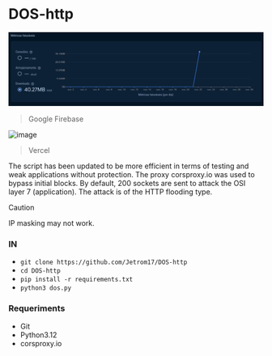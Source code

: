 # DOS-http

![](https://raw.githubusercontent.com/Jetrom17/DOS-http/main/dos.png)
> Google Firebase

![image](https://github.com/user-attachments/assets/637c253f-a909-4014-8c3d-bc67b245e5f2)
> Vercel

The script has been updated to be more efficient in terms of testing and weak applications without protection. The proxy corsproxy.io was used to bypass initial blocks. By default, 200 sockets are sent to attack the OSI layer 7 (application). The attack is of the HTTP flooding type.

> [!CAUTION]
> IP masking may not work.


### IN

- `git clone https://github.com/Jetrom17/DOS-http`
- `cd DOS-http`
- `pip install -r requirements.txt`
- `python3 dos.py`

### Requeriments

- Git
- Python3.12
- corsproxy.io
